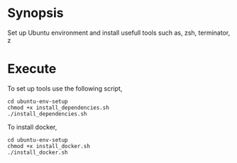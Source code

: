 # Synopsis

Set up Ubuntu environment and install usefull tools such as, zsh, terminator, z

# Execute

To set up tools use the following script,  
```
cd ubuntu-env-setup
chmod +x install_dependencies.sh
./install_dependencies.sh
```
To install docker,

`````
cd ubuntu-env-setup
chmod +x install_docker.sh
./install_docker.sh
`````

